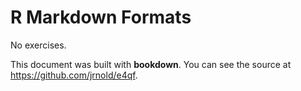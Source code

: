 
# R Markdown Formats

No exercises.

This document was built with **bookdown**. You can see the source at https://github.com/jrnold/e4qf.
